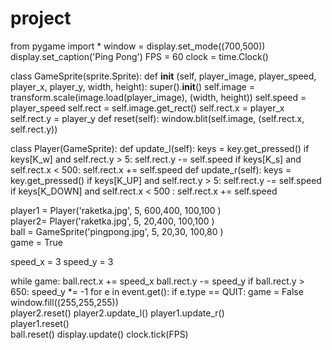# project
from pygame import *
window = display.set_mode((700,500))
display.set_caption('Ping Pong')
FPS = 60
clock = time.Clock()

class GameSprite(sprite.Sprite):
    def __init__ (self, player_image, player_speed, player_x, player_y, width, height):
        super().__init__()
        self.image = transform.scale(image.load(player_image), (width, height))
        self.speed = player_speed
        self.rect = self.image.get_rect()
        self.rect.x = player_x
        self.rect.y = player_y
    def reset(self):
        window.blit(self.image, (self.rect.x, self.rect.y))
     
      
class Player(GameSprite):
    def update_l(self):
        keys = key.get_pressed()
        if keys[K_w] and self.rect.y > 5:
            self.rect.y -= self.speed
        if keys[K_s] and self.rect.x < 500:
            self.rect.x += self.speed
    def update_r(self):
        keys = key.get_pressed()
        if keys[K_UP] and self.rect.y > 5:
            self.rect.y -= self.speed
        if keys[K_DOWN] and self.rect.x < 500 :
            self.rect.x += self.speed
            
player1 = Player('raketka.jpg', 5, 600,400, 100,100 )   
player2= Player('raketka.jpg', 5, 20,400, 100,100 )  
ball = GameSprite('pingpong.jpg', 5, 20,30, 100,80 )  
game = True

speed_x = 3
speed_y = 3                                                   
                                                                                                                                                                                                                                                                                                                                                                                                                                                                                                                                                                                                                                                                                                                                                                                                                                                                                                              
while game:
    ball.rect.x += speed_x
    ball.rect.y -= speed_y
    if ball.rect.y > 650:
        speed_y *= -1
    for e in event.get():
        if e.type == QUIT:
            game = False
    window.fill((255,255,255))                                                                                                                                                                                                          
    player2.reset() 
    player2.update_l()
    player1.update_r()                                                            
    player1.reset()                                                    
    ball.reset()
    display.update()
    clock.tick(FPS)   
    
                                        
